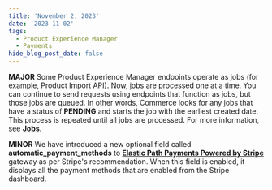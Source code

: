 ```yaml
---
title: 'November 2, 2023'
date: '2023-11-02'
tags:
  - Product Experience Manager
  - Payments
hide_blog_post_date: false
---
```


**MAJOR** Some Product Experience Manager endpoints operate as jobs (for example, Product Import API). Now, jobs are processed one at a time. You can continue to send requests using endpoints that function as jobs, but those jobs are queued. In other words, Commerce looks for any jobs that have a status of **PENDING** and starts the job with the earliest created date. This process is repeated until all jobs are processed. For more information, see **[Jobs](https://elasticpath.dev/docs/pxm/jobs-api/overview)**.

**MINOR** We have introduced a new optional field called **automatic\_payment\_methods** to **[Elastic Path Payments Powered by Stripe](https://elasticpath.dev/docs/commerce-cloud/payments/paying-for-an-order/elastic-path-payments-stripe#authorization-or-purchase-post-pay-using-stripe-payment-element)** gateway as per Stripe's recommendation. When this field is enabled, it displays all the payment methods that are enabled from the Stripe dashboard.
